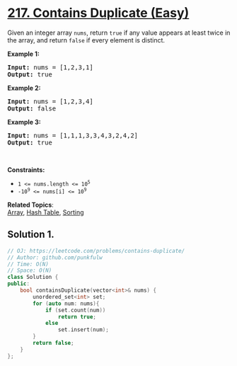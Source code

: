 # [217. Contains Duplicate (Easy)](https://leetcode.com/problems/contains-duplicate/)

<p>Given an integer array <code>nums</code>, return <code>true</code> if any value appears at least twice in the array, and return <code>false</code> if every element is distinct.</p>


<p><strong>Example 1:</strong></p>
<pre>
<strong>Input:</strong> nums = [1,2,3,1]
<strong>Output:</strong> true
</pre>

<p><strong>Example 2:</strong></p>
<pre>
<strong>Input:</strong> nums = [1,2,3,4]
<strong>Output:</strong> false
</pre>


<p><strong>Example 3:</strong></p>
<pre>
<strong>Input:</strong> nums = [1,1,1,3,3,4,3,2,4,2]
<strong>Output:</strong> true
</pre>


<p>&nbsp;</p>
<p><strong>Constraints:</strong></p>

<ul>
  <li><code>1 &lt;= nums.length &lt;= 10<sup>5</sup></code></li>
  <li><code>-10<sup>9</sup> &lt;= nums[i] &lt;= 10<sup>9</sup></code></li>
</ul>



**Related Topics**:  
[Array](https://leetcode.com/tag/array/), [Hash Table](https://leetcode.com/tag/hash-table/), [Sorting](https://leetcode.com/tag/sorting/)


## Solution 1.

```cpp
// OJ: https://leetcode.com/problems/contains-duplicate/
// Author: github.com/punkfulw
// Time: O(N)
// Space: O(N)
class Solution {
public:
    bool containsDuplicate(vector<int>& nums) {
        unordered_set<int> set;
        for (auto num: nums){
            if (set.count(num))
                return true;
            else
                set.insert(num);
        }
        return false;
    }
};
```

